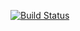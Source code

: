 

[![Build Status](https://travis-ci.org/MaximSurovtsev/stack.svg?branch=master)](https://travis-ci.org/MaximSurovtsev/stack) 
